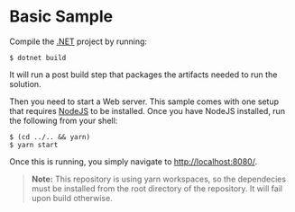 # Basic Sample

Compile the [.NET](https://www.microsoft.com/net) project by running:

```shell
$ dotnet build
```

It will run a post build step that packages the artifacts needed to run the solution.

Then you need to start a Web server. This sample comes with one setup that requires [NodeJS](https://www.nodejs.org) to be installed.
Once you have NodeJS installed, run the following from your shell:

```shell
$ (cd ../.. && yarn)
$ yarn start
```

Once this is running, you simply navigate to [http://localhost:8080/](http://localhost:8080/).

> __Note:__ This repository is using yarn workspaces, so the dependecies must be installed from the root directory of the repository. It will fail upon build otherwise.